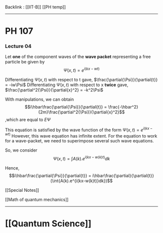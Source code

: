 Backlink : [[IIT-B]]
[[PH temp]]

---

# PH 107

### Lecture 04
Let **one** of the component waves of the **wave packet** representing a free particle be given by 
$$\Psi(x,t) = e^{i(kx-wt)}$$

Differentiating $\Psi(x,t)$ with respect to t gave, $\frac{\partial{\Psi}}{\partial{t}} = -iw\Psi$
Differentiating $\Psi(x,t)$ with respect to x **twice** gave, $\frac{\partial^2{\Psi}}{\partial{x}^2} = -k^2\Psi$

With manipulations, we can obtain $$i\hbar\frac{\partial{\Psi}}{\partial{t}} = \frac{-\hbar^2}{2m}\frac{\partial^2{\Psi}}{\partial{x}^2}$$,which are equal to $E\Psi$

This equation is satisfied by the wave function of the form $\Psi(x,t) = e^{i(kx-wt)}$
However, this wave equation has infinite extent. 
For the equation to work for a wave-packet, we need to superimpose several such wave equations.

So, we consider $$\Psi(x,t) = \int{A(k).e^{i(kx-w(k)t)}dk}$$

Hence,
$$i\hbar\frac{\partial{\Psi}}{\partial{t}} = i\hbar\frac{\partial}{\partial{t}}(\int{A(k).e^{i(kx-w(k)t)}dk})$$




[[Special Notes]]

[[Math of quantum mechanics]]

---


# [[Quantum Science]]